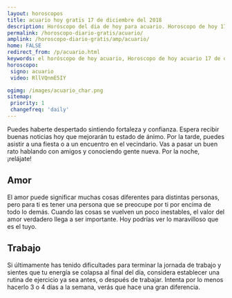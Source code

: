 ```yaml
---
layout: horoscopos
title: acuario hoy gratis 17 de diciembre del 2018 
description: Horóscopo del dia de hoy para acuario. Horoscopo de hoy 17 de diciembre del 2018. Las predicciones de amor, trabajo, vida personal gratis.
permalink: /horoscopo-diario-gratis/acuario/
amplink: /horoscopo-diario-gratis/amp/acuario/
home: FALSE
redirect_from: /p/acuario.html
keywords: el horóscopo de hoy acuario, Horoscopo de hoy acuario 17 de diciembre del 2018,horóscopo del día,horoscopo del dia de hoy,horoscopo de hoy,horoscopo de hoy acuario,acuario hoy,signos zodiacales,horóscopo de hoy,horoscopos de hoy,horoscopo acuario hoy,horoscopo de acuario de hoy,horóscopo de hoy acuario,horoscopos,acuario de hoy,los horoscopos de hoy,acuario de hoy,acuario 17 de diciembre del 2018,signos zodiacales 2018, el horoscopo de hoy
horoscopo:
 signo: acuario
 video: RllVQnmE5IY

ogimg: /images/acuario_char.png
sitemap:
 priority: 1
 changefreq: 'daily'
---
```



Puedes haberte despertado sintiendo fortaleza y confianza. Espera recibir buenas noticias hoy que mejorarán tu estado de ánimo. Por la tarde, puedes asistir a una fiesta o a un encuentro en el vecindario. Vas a pasar un buen rato hablando con amigos y conociendo gente nueva. Por la noche, ¡relájate!

## Amor

El amor puede significar muchas cosas diferentes para distintas personas, pero para ti es tener una persona que se preocupe por ti por encima de todo lo demás. Cuando las cosas se vuelven un poco inestables, el valor del amor verdadero llega a ser importante. Hoy podrías ver lo maravilloso que es el tuyo.

## Trabajo

Si últimamente has tenido dificultades para terminar la jornada de trabajo y sientes que tu energía se colapsa al final del día, considera establecer una rutina de ejercicio ya sea antes, o después de trabajar. Intenta por lo menos hacerlo 3 o 4 días a la semana, verás que hace una gran diferencia.